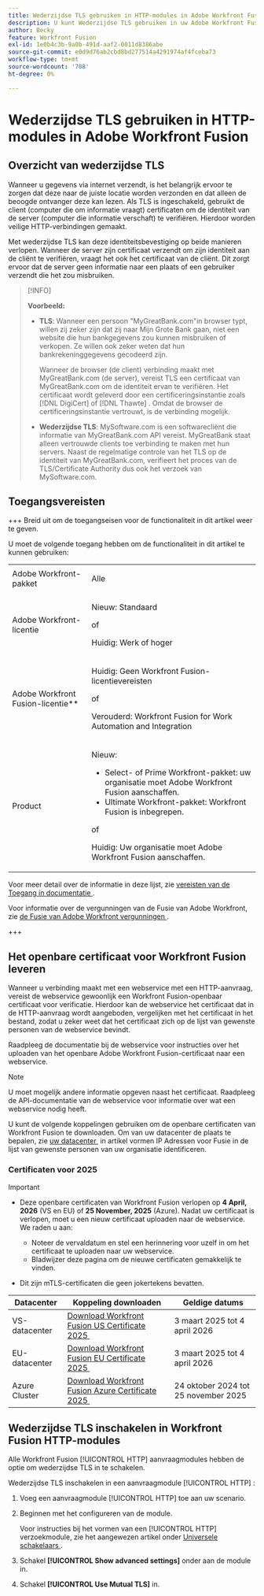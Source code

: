 ```yaml
---
title: Wederzijdse TLS gebruiken in HTTP-modules in Adobe Workfront Fusion
description: U kunt Wederzijdse TLS gebruiken in uw Adobe Workfront Fusion HTTP-modules, zodat beide zijden van de informatietransactie de identiteit van de ander kunnen verifiëren.
author: Becky
feature: Workfront Fusion
exl-id: 1e0b4c3b-9a0b-491d-aaf2-0011d8386abe
source-git-commit: e0d9d76ab2cbd8bd277514a4291974af4fceba73
workflow-type: tm+mt
source-wordcount: '708'
ht-degree: 0%

---
```


# Wederzijdse TLS gebruiken in HTTP-modules in Adobe Workfront Fusion

## Overzicht van wederzijdse TLS

Wanneer u gegevens via internet verzendt, is het belangrijk ervoor te zorgen dat deze naar de juiste locatie worden verzonden en dat alleen de beoogde ontvanger deze kan lezen. Als TLS is ingeschakeld, gebruikt de client (computer die om informatie vraagt) certificaten om de identiteit van de server (computer die informatie verschaft) te verifiëren. Hierdoor worden veilige HTTP-verbindingen gemaakt.

Met wederzijdse TLS kan deze identiteitsbevestiging op beide manieren verlopen. Wanneer de server zijn certificaat verzendt om zijn identiteit aan de cliënt te verifiëren, vraagt het ook het certificaat van de cliënt. Dit zorgt ervoor dat de server geen informatie naar een plaats of een gebruiker verzendt die het zou misbruiken.

>[!INFO]
>
>**Voorbeeld:**
>
>* **TLS**: Wanneer een persoon &quot;MyGreatBank.com&quot;in browser typt, willen zij zeker zijn dat zij naar Mijn Grote Bank gaan, niet een website die hun bankgegevens zou kunnen misbruiken of verkopen. Ze willen ook zeker weten dat hun bankrekeninggegevens gecodeerd zijn.
>
>   Wanneer de browser (de client) verbinding maakt met MyGreatBank.com (de server), vereist TLS een certificaat van MyGreatBank.com om de identiteit ervan te verifiëren. Het certificaat wordt geleverd door een certificeringsinstantie zoals [!DNL DigiCert] of [!DNL Thawte] . Omdat de browser de certificeringsinstantie vertrouwt, is de verbinding mogelijk.
>
>* **Wederzijdse TLS**: MySoftware.com is een softwarecliënt die informatie van MyGreatBank.com API vereist. MyGreatBank staat alleen vertrouwde clients toe verbinding te maken met hun servers. Naast de regelmatige controle van het TLS op de identiteit van MyGreatBank.com, verifieert het proces van de TLS/Certificate Authority dus ook het verzoek van MySoftware.com.

## Toegangsvereisten

+++ Breid uit om de toegangseisen voor de functionaliteit in dit artikel weer te geven.

U moet de volgende toegang hebben om de functionaliteit in dit artikel te kunnen gebruiken:

<table style="table-layout:auto">
 <col> 
 <col> 
 <tbody> 
  <tr> 
   <td role="rowheader">Adobe Workfront-pakket</td> 
   <td> <p>Alle</p> </td> 
  </tr> 
  <tr data-mc-conditions=""> 
   <td role="rowheader">Adobe Workfront-licentie</td> 
   <td> <p>Nieuw: Standaard</p><p>of</p><p>Huidig: Werk of hoger</p> </td> 
  </tr> 
  <tr> 
   <td role="rowheader">Adobe Workfront Fusion-licentie**</td> 
   <td>
   <p>Huidig: Geen Workfront Fusion-licentievereisten</p>
   <p>of</p>
   <p>Verouderd: Workfront Fusion for Work Automation and Integration </p>
   </td> 
  </tr> 
  <tr> 
   <td role="rowheader">Product</td> 
   <td>
   <p>Nieuw:</p> <ul><li>Select- of Prime Workfront-pakket: uw organisatie moet Adobe Workfront Fusion aanschaffen.</li><li>Ultimate Workfront-pakket: Workfront Fusion is inbegrepen.</li></ul>
   <p>of</p>
   <p>Huidig: Uw organisatie moet Adobe Workfront Fusion aanschaffen.</p>
   </td> 
  </tr>
 </tbody> 
</table>

Voor meer detail over de informatie in deze lijst, zie [&#x200B; vereisten van de Toegang in documentatie &#x200B;](/help/workfront-fusion/references/licenses-and-roles/access-level-requirements-in-documentation.md).

Voor informatie over de vergunningen van de Fusie van Adobe Workfront, zie [&#x200B; de Fusie van Adobe Workfront vergunningen &#x200B;](/help/workfront-fusion/set-up-and-manage-workfront-fusion/licensing-operations-overview/license-automation-vs-integration.md).

+++

## Het openbare certificaat voor Workfront Fusion leveren

Wanneer u verbinding maakt met een webservice met een HTTP-aanvraag, vereist de webservice gewoonlijk een Workfront Fusion-openbaar certificaat voor verificatie. Hierdoor kan de webservice het certificaat dat in de HTTP-aanvraag wordt aangeboden, vergelijken met het certificaat in het bestand, zodat u zeker weet dat het certificaat zich op de lijst van gewenste personen van de webservice bevindt.

Raadpleeg de documentatie bij de webservice voor instructies over het uploaden van het openbare Adobe Workfront Fusion-certificaat naar een webservice.

>[!NOTE]
>
>U moet mogelijk andere informatie opgeven naast het certificaat. Raadpleeg de API-documentatie van de webservice voor informatie over wat een webservice nodig heeft.

U kunt de volgende koppelingen gebruiken om de openbare certificaten van Workfront Fusion te downloaden. Om van uw datacenter de plaats te bepalen, zie [&#x200B; uw datacenter &#x200B;](/help/workfront-fusion/set-up-and-manage-workfront-fusion/set-up-and-manage-orgs-and-teams/set-up-orgs-teams-and-users/set-up-ip-addresses-for-fusion.md) in artikel vormen IP Adressen voor Fusie in de lijst van gewenste personen van uw organisatie identificeren.

### Certificaten voor 2025

>[!IMPORTANT]
>
>* Deze openbare certificaten van Workfront Fusion verlopen op **4 April, 2026** (VS en EU) of **25 November, 2025** (Azure). Nadat uw certificaat is verlopen, moet u een nieuw certificaat uploaden naar de webservice. We raden u aan:
>
>   * Noteer de vervaldatum en stel een herinnering voor uzelf in om het certificaat te uploaden naar uw webservice.
>   * Bladwijzer deze pagina om de nieuwe certificaten gemakkelijk te vinden.
>
>* Dit zijn mTLS-certificaten die geen jokertekens bevatten.

| Datacenter | Koppeling downloaden | Geldige datums |
|---|---|---|
| VS-datacenter | [&#x200B; Download Workfront Fusion US Certificate 2025 &#x200B;](/help/workfront-fusion/references/apps-and-modules/universal-connectors/assets/2025-certs/fusion-prod-us-mtls-certificate.pem) | 3 maart 2025 tot 4 april 2026 |
| EU-datacenter | [&#x200B; Download Workfront Fusion EU Certificate 2025 &#x200B;](/help/workfront-fusion/references/apps-and-modules/universal-connectors/assets/2025-certs/fusion-prod-eu-mtls-certificate.pem) | 3 maart 2025 tot 4 april 2026 |
| Azure Cluster | [&#x200B; Download Workfront Fusion Azure Certificate 2025 &#x200B;](/help/workfront-fusion/references/apps-and-modules/universal-connectors/assets/2025-certs/fusion-prod-az-mtls-certificate.pem) | 24 oktober 2024 tot 25 november 2025 |

<!--

### Certificates for 2024

>[!IMPORTANT]
>
>* We recommend installing the certificates for 2025, available above.
>* These Workfront Fusion public certificates expire on **May 7, 2025**. After yours expires you will need to upload a new certificate to the web service. We recommend that you:
>
>   * Make note of the expiration date and set a reminder for yourself to upload the certificate to your web service.
>   * Bookmark this page to easily find the new certificates.
>
>* These are non-wildcard mTLS certificates.

| Datacenter | Download link | Dates valid |
|---|---|---|
| US Datacenter | [Download Workfront Fusion Certificate 2024](/help/workfront-fusion/references/apps-and-modules/universal-connectors/assets/fusion-prod-us-mtls-certificate.pem) | April 5, 2024 to May 7, 2025 |
| EU Datacenter | [Download Workfront Fusion EU Certificate 2024](/help/workfront-fusion/references/apps-and-modules/universal-connectors/assets/fusion-prod-eu-mtls-certificate.pem) | April 5, 2024 to May 7, 2025 |

-->

## Wederzijdse TLS inschakelen in Workfront Fusion HTTP-modules

Alle Workfront Fusion [!UICONTROL HTTP] aanvraagmodules hebben de optie om wederzijdse TLS in te schakelen.

Wederzijdse TLS inschakelen in een aanvraagmodule [!UICONTROL HTTP] :

1. Voeg een aanvraagmodule [!UICONTROL HTTP] toe aan uw scenario.
1. Beginnen met het configureren van de module.

   Voor instructies bij het vormen van een [!UICONTROL HTTP] verzoekmodule, zie het aangewezen artikel onder [&#x200B; Universele schakelaars &#x200B;](/help/workfront-fusion/references/apps-and-modules/apps-and-modules-toc.md#universal-connectors).

1. Schakel **[!UICONTROL Show advanced settings]** onder aan de module in.
1. Schakel **[!UICONTROL Use Mutual TLS]** in.
